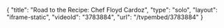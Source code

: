 {
    "title": "Road to the Recipe: Chef Floyd Cardoz",
    "type": "solo",
    "layout": "iframe-static",
    "videoId": "3783884",
    "url": "\/tvpembed\/3783884"
}
